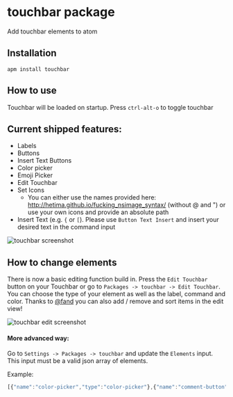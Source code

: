 # touchbar package

Add touchbar elements to atom

## Installation
`apm install touchbar`

## How to use
Touchbar will be loaded on startup.
Press `ctrl-alt-o` to toggle touchbar

## Current shipped features:
- Labels
- Buttons
- Insert Text Buttons
- Color picker
- Emoji Picker
- Edit Touchbar
- Set Icons
  - You can either use the names provided here: http://hetima.github.io/fucking_nsimage_syntax/ (without @ and ") or use your own icons and provide an absolute path
- Insert Text (e.g. `{` or `[`). Please use `Button Text Insert` and insert your desired text in the command input

![touchbar screenshot](touch_screenshot.png)

## How to change elements

There is now a basic editing function build in. Press the `Edit Touchbar` button on your Touchbar or go to `Packages -> touchbar -> Edit Touchbar`. You can choose the type of your element as well as the label, command and color.
Thanks to [@fand](https://github.com/fand) you can also add / remove and sort items in the edit view!

![touchbar edit screenshot](touchbar-edit.png)

#### More advanced way:

Go to `Settings -> Packages -> touchbar` and update the `Elements` input. This input must be a valid json array of elements.

Example:

```js
[{"name":"color-picker","type":"color-picker"},{"name":"comment-button","type":"button","label":"//","command":"editor:toggle-line-comments","color":"#316ed4","icon":"","iconColor":"default"},{"name":"spacer","type":"button","size":"small","label":"","command":"tree-view:toggle","color":"#00716c","icon":"NSTouchBarSidebarTemplate","iconColor":"white"},{"name":"toggle-command-palette","type":"button","label":"🎨","command":"command-palette:toggle","iconColor":"default"},{"name":"toggle-github","type":"button","label":"GitHub","color":"#919191","command":"github:toggle-github-tab","icon":"","iconColor":"default"},{"name":"edit-touchbar","type":"button","label":"Touchbar","command":"touchbar:edit","color":"#6c233b"},{"type":"spacer","size":"flexible","name":"Config 1547128866278"},{"type":"button-insert","name":"Config 1545387178508","label":"[ ... ]","command":"[","icon":""},{"type":"button-insert","name":"Config 1545387144391","label":"{ ... }","command":"{"},{"type":"button-insert","name":"Config 1545390215291","label":"\\","command":"\\"}]
```
